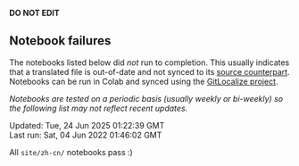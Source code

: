 __DO NOT EDIT__

## Notebook failures

The notebooks listed below did *not* run to completion. This usually indicates
that a translated file is out-of-date and not synced to its
[source counterpart](../en-snapshot/). Notebooks can be run in Colab and synced
using the [GitLocalize project](https://gitlocalize.com/tensorflow/docs-l10n).

*Notebooks are tested on a periodic basis (usually weekly or bi-weekly) so the
following list may not reflect recent updates.*

Updated: Tue, 24 Jun 2025 01:22:39 GMT<br/>
Last run: Sat, 04 Jun 2022 01:46:02 GMT

All <code>site/zh-cn/</code> notebooks pass :)

